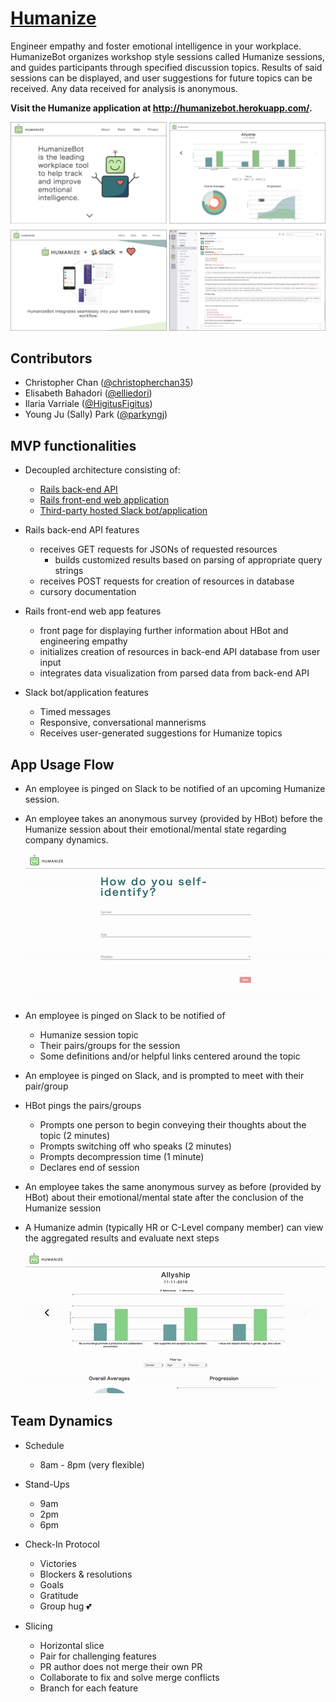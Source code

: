 # [Humanize](http://humanizebot.herokuapp.com)

Engineer empathy and foster emotional intelligence in your workplace. HumanizeBot organizes workshop style sessions called Humanize sessions, and guides participants through specified discussion topics. Results of said sessions can be displayed, and user suggestions for future topics can be received. Any data received for analysis is anonymous.

**Visit the Humanize application at http://humanizebot.herokuapp.com/.**

![Humanize App Snapshot](/public/humanize.png)

## Contributors

* Christopher Chan ([@christopherchan35](http://github.com/christopherchan35))
* Elisabeth Bahadori ([@elliedori](http://github.com/elliedori))
* Ilaria Varriale ([@HigitusFigitus](http://github.com/HigitusFigitus))
* Young Ju (Sally) Park ([@parkyngj](http://github.com/parkyngj))

## MVP functionalities

* Decoupled architecture consisting of:
  * [Rails back-end API](http://github.com/HigitusFigitus/humanize-api)
  * [Rails front-end web application](http://github.com/parkyngj/humanize)
  * [Third-party hosted Slack bot/application](https://github.com/elliedori/humanize-bot)

* Rails back-end API features
  * receives GET requests for JSONs of requested resources
    * builds customized results based on parsing of appropriate query strings
  * receives POST requests for creation of resources in database
  * cursory documentation

* Rails front-end web app features
  * front page for displaying further information about HBot and engineering empathy
  * initializes creation of resources in back-end API database from user input
  * integrates data visualization from parsed data from back-end API

* Slack bot/application features
  * Timed messages
  * Responsive, conversational mannerisms
  * Receives user-generated suggestions for Humanize topics

## App Usage Flow

* An employee is pinged on Slack to be notified of an upcoming Humanize session.

* An employee takes an anonymous survey (provided by HBot) before the Humanize session about their emotional/mental state regarding company dynamics.

  ![Sample Survey](/public/presurvey.gif)

* An employee is pinged on Slack to be notified of
  * Humanize session topic
  * Their pairs/groups for the session
  * Some definitions and/or helpful links centered around the topic

* An employee is pinged on Slack, and is prompted to meet with their pair/group

* HBot pings the pairs/groups
  * Prompts one person to begin conveying their thoughts about the topic (2 minutes)
  * Prompts switching off who speaks (2 minutes)
  * Prompts decompression time (1 minute)
  * Declares end of session

* An employee takes the same anonymous survey as before (provided by HBot) about their emotional/mental state after the conclusion of the Humanize session

* A Humanize admin (typically HR or C-Level company member) can view the aggregated results and evaluate next steps

  ![Sample Data Visual](/public/data.gif)

## Team Dynamics

* Schedule
  * 8am - 8pm (very flexible)

* Stand-Ups
  * 9am
  * 2pm
  * 6pm

* Check-In Protocol
  * Victories
  * Blockers & resolutions
  * Goals
  * Gratitude
  * Group hug 💕

* Slicing
  * Horizontal slice
  * Pair for challenging features
  * PR author does not merge their own PR
  * Collaborate to fix and solve merge conflicts
  * Branch for each feature
